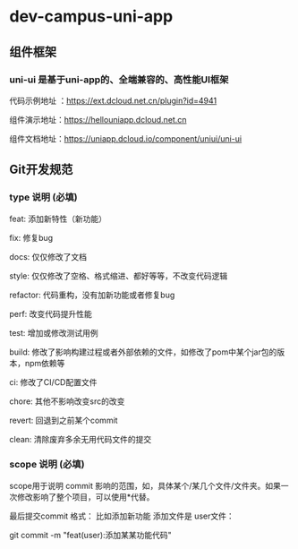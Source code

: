 # dev-campus-uni-app
## 组件框架
### uni-ui 是基于uni-app的、全端兼容的、高性能UI框架
代码示例地址 ：https://ext.dcloud.net.cn/plugin?id=4941

组件演示地址：https://hellouniapp.dcloud.net.cn

组件文档地址：https://uniapp.dcloud.io/component/uniui/uni-ui
## Git开发规范
### type 说明 (必填)
feat: 添加新特性（新功能）

fix: 修复bug

docs: 仅仅修改了文档

style: 仅仅修改了空格、格式缩进、都好等等，不改变代码逻辑

refactor: 代码重构，没有加新功能或者修复bug

perf: 改变代码提升性能

test: 增加或修改测试用例

build: 修改了影响构建过程或者外部依赖的文件，如修改了pom中某个jar包的版本，npm依赖等

ci: 修改了CI/CD配置文件

chore: 其他不影响改变src的改变

revert: 回退到之前某个commit

clean: 清除废弃多余无用代码文件的提交


### scope 说明 (必填)

scope用于说明 commit 影响的范围，如，具体某个/某几个文件/文件夹。如果一次修改影响了整个项目，可以使用*代替。

最后提交commit 格式： 比如添加新功能 添加文件是 user文件： 

git commit -m "feat(user):添加某某功能代码"
